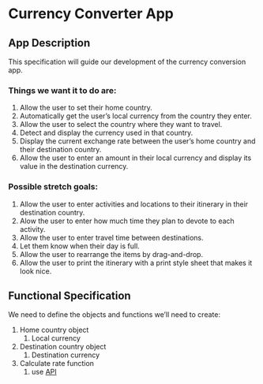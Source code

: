 # Currency Converter App
## App Description
This specification will guide our development of the currency conversion app.

### Things we want it to do are:
1. Allow the user to set their home country.
2. Automatically get the user’s local currency from the country they enter.
3. Allow the user to select the country where they want to travel.
4. Detect and display the currency used in that country.
5. Display the current exchange rate between the user’s home country and their destination country.
6. Allow the user to enter an amount in their local currency and display its value in the destination currency.

### Possible stretch goals:
1. Allow the user to enter activities and locations to their itinerary in their destination country.
2. Alow the user to enter how much time they plan to devote to each activity.
3. Allow the user to enter travel time between destinations. 
4. Let them know when their day is full.
5. Allow the user to rearrange the items by drag-and-drop.
6. Allow the user to print the itinerary with a print style sheet that makes it look nice.

## Functional Specification
We need to define the objects and functions we’ll need to create:
1. Home country object
   1. Local currency
2. Destination country object
   1. Destination currency
3. Calculate rate function
   1. use [API](https://www.npmjs.com/package/@everapi/freecurrencyapi-js) 
